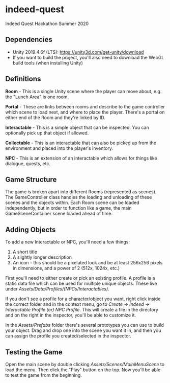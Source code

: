 # indeed-quest
 Indeed Quest Hackathon Summer 2020

## Dependencies

- Unity 2019.4.6f (LTS): https://unity3d.com/get-unity/download
- If you want to build the project, you'll also need to download the WebGL build tools (when installing Unity)

## Definitions

**Room** - This is a single Unity scene where the player can move about, e.g. the "Lunch Area" is one room.

**Portal** - These are links between rooms and describe to the game controller which scene to load next, and where to place the player. There's a portal on either end of the Room and they're linked by ID.

**Interactable** - This is a simple object that can be inspected. You can optionally pick up that object if allowed.

**Collectable** - This is an interactable that can also be picked up from the environment and placed into the player's inventory.

**NPC** - This is an extension of an interactable which allows for things like dialogue, quests, etc.

## Game Structure

The game is broken apart into different Rooms (represented as scenes). The GameController class handles the loading and unloading of these scenes and the objects within. Each Room scene can be loaded independently, but in order to function like a game, the main GameSceneContainer scene loaded ahead of time.

## Adding Objects

To add a new Interactable or NPC, you'll need a few things:

1. A short title
2. A slightly longer description
3. An icon - this should be a pixelated look and be at least 256x256 pixels in dimensions, and a power of 2 (512x, 1024x, etc.)

First you'll need to either create or pick an existing profile. A profile is a static data file which can be used for multiple unique objects. These live under *Assets/Data/Profiles/(NPCs/Interactables)*.

If you don't see a profile for a character/object you want, right click inside the correct folder and in the context menu, go to *Create -> Indeed -> Interactable Profile (or) NPC Profile*. This will create a file in the directory and on the right in the inspector, you'll be able to customize it.

In the *Assets/Prefabs* folder there's several prototypes you can use to build your object. Drag and drop one into the scene you want it in, and then you can assign the profile you created/selected in the inspector.

## Testing the Game

Open the main scene by double clicking *Assets/Scenes/MainMenuScene* to load the menu. Then click the "Play" button on the top. Now you'll be able to test the game from the beginning.
